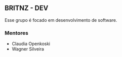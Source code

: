 ## BRITNZ - DEV ##

Esse grupo é focado em desenvolvimento de software.

### Mentores ###

- Claudia Openkoski
- Wagner Silveira